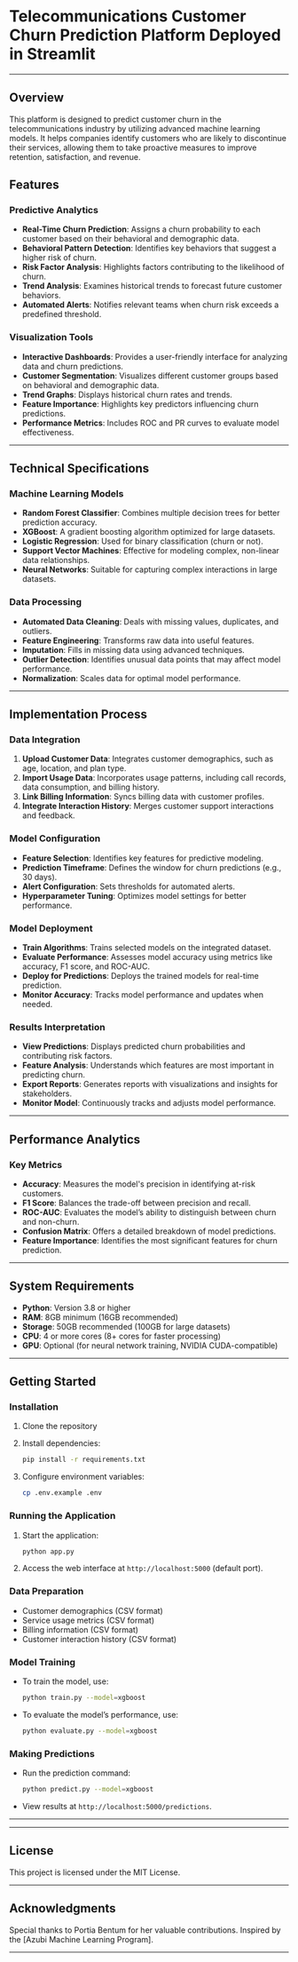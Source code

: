 # Telecommunications Customer Churn Prediction Platform Deployed in Streamlit
---

## Overview
This platform is designed to predict customer churn in the telecommunications industry by utilizing advanced machine learning models. It helps companies identify customers who are likely to discontinue their services, allowing them to take proactive measures to improve retention, satisfaction, and revenue. 

## Features

### Predictive Analytics
- **Real-Time Churn Prediction**: Assigns a churn probability to each customer based on their behavioral and demographic data.
- **Behavioral Pattern Detection**: Identifies key behaviors that suggest a higher risk of churn.
- **Risk Factor Analysis**: Highlights factors contributing to the likelihood of churn.
- **Trend Analysis**: Examines historical trends to forecast future customer behaviors.
- **Automated Alerts**: Notifies relevant teams when churn risk exceeds a predefined threshold.

### Visualization Tools
- **Interactive Dashboards**: Provides a user-friendly interface for analyzing data and churn predictions.
- **Customer Segmentation**: Visualizes different customer groups based on behavioral and demographic data.
- **Trend Graphs**: Displays historical churn rates and trends.
- **Feature Importance**: Highlights key predictors influencing churn predictions.
- **Performance Metrics**: Includes ROC and PR curves to evaluate model effectiveness.

---

## Technical Specifications

### Machine Learning Models
- **Random Forest Classifier**: Combines multiple decision trees for better prediction accuracy.
- **XGBoost**: A gradient boosting algorithm optimized for large datasets.
- **Logistic Regression**: Used for binary classification (churn or not).
- **Support Vector Machines**: Effective for modeling complex, non-linear data relationships.
- **Neural Networks**: Suitable for capturing complex interactions in large datasets.

### Data Processing
- **Automated Data Cleaning**: Deals with missing values, duplicates, and outliers.
- **Feature Engineering**: Transforms raw data into useful features.
- **Imputation**: Fills in missing data using advanced techniques.
- **Outlier Detection**: Identifies unusual data points that may affect model performance.
- **Normalization**: Scales data for optimal model performance.

---

## Implementation Process

### Data Integration
1. **Upload Customer Data**: Integrates customer demographics, such as age, location, and plan type.
2. **Import Usage Data**: Incorporates usage patterns, including call records, data consumption, and billing history.
3. **Link Billing Information**: Syncs billing data with customer profiles.
4. **Integrate Interaction History**: Merges customer support interactions and feedback.

### Model Configuration
- **Feature Selection**: Identifies key features for predictive modeling.
- **Prediction Timeframe**: Defines the window for churn predictions (e.g., 30 days).
- **Alert Configuration**: Sets thresholds for automated alerts.
- **Hyperparameter Tuning**: Optimizes model settings for better performance.

### Model Deployment
- **Train Algorithms**: Trains selected models on the integrated dataset.
- **Evaluate Performance**: Assesses model accuracy using metrics like accuracy, F1 score, and ROC-AUC.
- **Deploy for Predictions**: Deploys the trained models for real-time prediction.
- **Monitor Accuracy**: Tracks model performance and updates when needed.

### Results Interpretation
- **View Predictions**: Displays predicted churn probabilities and contributing risk factors.
- **Feature Analysis**: Understands which features are most important in predicting churn.
- **Export Reports**: Generates reports with visualizations and insights for stakeholders.
- **Monitor Model**: Continuously tracks and adjusts model performance.

---

## Performance Analytics

### Key Metrics
- **Accuracy**: Measures the model's precision in identifying at-risk customers.
- **F1 Score**: Balances the trade-off between precision and recall.
- **ROC-AUC**: Evaluates the model’s ability to distinguish between churn and non-churn.
- **Confusion Matrix**: Offers a detailed breakdown of model predictions.
- **Feature Importance**: Identifies the most significant features for churn prediction.

---

## System Requirements
- **Python**: Version 3.8 or higher
- **RAM**: 8GB minimum (16GB recommended)
- **Storage**: 50GB recommended (100GB for large datasets)
- **CPU**: 4 or more cores (8+ cores for faster processing)
- **GPU**: Optional (for neural network training, NVIDIA CUDA-compatible)

---

## Getting Started

### Installation
1. Clone the repository

2. Install dependencies:
    ```bash
    pip install -r requirements.txt
    ```
3. Configure environment variables:
    ```bash
    cp .env.example .env
    ```

### Running the Application
1. Start the application:
    ```bash
    python app.py
    ```
2. Access the web interface at `http://localhost:5000` (default port).

### Data Preparation
- Customer demographics (CSV format)
- Service usage metrics (CSV format)
- Billing information (CSV format)
- Customer interaction history (CSV format)

### Model Training
- To train the model, use:
    ```bash
    python train.py --model=xgboost
    ```
- To evaluate the model’s performance, use:
    ```bash
    python evaluate.py --model=xgboost
    ```

### Making Predictions
- Run the prediction command:
    ```bash
    python predict.py --model=xgboost
    ```
- View results at `http://localhost:5000/predictions`.

---

---

## License
This project is licensed under the MIT License.

---

## Acknowledgments
Special thanks to Portia Bentum for her valuable contributions. Inspired by the [Azubi Machine Learning Program].

---

